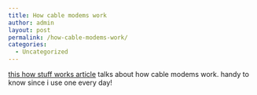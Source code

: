 ```yaml
---
title: How cable modems work
author: admin
layout: post
permalink: /how-cable-modems-work/
categories:
  - Uncategorized
---
```

[this how stuff works article][1] talks about how cable modems work. handy to know since i use one every day!

 [1]: http://computer.howstuffworks.com/cable-modem.htm